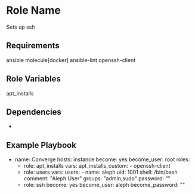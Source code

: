 Role Name
=========

Sets up ssh

Requirements
------------

ansible
molecule[docker]
ansible-lint
openssh-client

Role Variables
--------------

apt_installs

Dependencies
------------

-

Example Playbook
----------------

- name: Converge
  hosts: instance
  become: yes
  become_user: root
  roles:
    - role: apt_installs
      vars:
        apt_installs_custom:
          - openssh-client
    - role: users
      vars:
        users:
          - name: aleph
            uid: 1001
            shell: /bin/bash
            comment: "Aleph User"
            groups: "admin,sudo"
            password: ""
    - role: ssh
      become: yes
      become_user: aleph
      become_password: ""